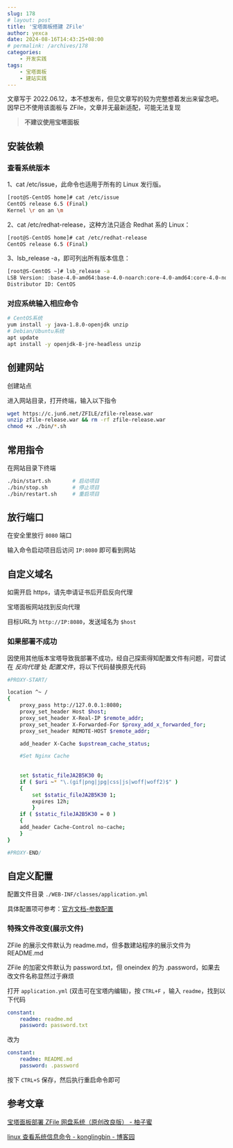 ```yaml
---
slug: 178
# layout: post
title: '宝塔面板搭建 ZFile'
author: yexca
date: 2024-08-16T14:43:25+08:00
# permalink: /archives/178
categories:
    - 开发实践
tags:
    - 宝塔面板
    - 建站实践
---  
```


文章写于 2022.06.12，本不想发布，但见文章写的较为完整想着发出来留念吧。因早已不使用该面板与 ZFile，文章并无最新适配，可能无法复现

> **不建议使用宝塔面板**

## 安装依赖

### 查看系统版本

1、cat /etc/issue，此命令也适用于所有的 Linux 发行版。

```bash
[root@S-CentOS home]# cat /etc/issue
CentOS release 6.5 (Final)
Kernel \r on an \m
```

2、cat /etc/redhat-release，这种方法只适合 Redhat 系的 Linux：

```bash
[root@S-CentOS home]# cat /etc/redhat-release
CentOS release 6.5 (Final)
```

 3、lsb_release -a，即可列出所有版本信息：

```bash
[root@S-CentOS ~]# lsb_release -a
LSB Version: :base-4.0-amd64:base-4.0-noarch:core-4.0-amd64:core-4.0-noarch:graphics-4.0-amd64:graphics-4.0-noarch:printing-4.0-amd64:printing-4.0-noarch
Distributor ID: CentOS
```

### 对应系统输入相应命令

```bash
# CentOS系统
yum install -y java-1.8.0-openjdk unzip 
# Debian/Ubuntu系统
apt update
apt install -y openjdk-8-jre-headless unzip
```

## 创建网站

创建站点

进入网站目录，打开终端，输入以下指令

```bash
wget https://c.jun6.net/ZFILE/zfile-release.war
unzip zfile-release.war && rm -rf zfile-release.war
chmod +x ./bin/*.sh
```

## 常用指令

在网站目录下终端

```bash
./bin/start.sh       # 启动项目
./bin/stop.sh        # 停止项目
./bin/restart.sh     # 重启项目
```

## 放行端口

在安全里放行 `8080` 端口

输入命令启动项目后访问 `IP:8080` 即可看到网站

## 自定义域名

如需开启 https，请先申请证书后开启反向代理

宝塔面板网站找到反向代理

目标URL为 `http://IP:8080`，发送域名为 `$host`

### 如果部署不成功

因使用其他版本宝塔导致我部署不成功，经自己探索得知配置文件有问题，可尝试在 *反向代理* 处 *配置文件*，将以下代码替换原先代码

```bash
#PROXY-START/

location ^~ /
{
    proxy_pass http://127.0.0.1:8080;
    proxy_set_header Host $host;
    proxy_set_header X-Real-IP $remote_addr;
    proxy_set_header X-Forwarded-For $proxy_add_x_forwarded_for;
    proxy_set_header REMOTE-HOST $remote_addr;

    add_header X-Cache $upstream_cache_status;

    #Set Nginx Cache
    
    
    set $static_fileJA2B5K30 0;
    if ( $uri ~* "\.(gif|png|jpg|css|js|woff|woff2)$" )
    {
    	set $static_fileJA2B5K30 1;
    	expires 12h;
        }
    if ( $static_fileJA2B5K30 = 0 )
    {
    add_header Cache-Control no-cache;
    }
}

#PROXY-END/
```

## 自定义配置

配置文件目录 `./WEB-INF/classes/application.yml`

具体配置项可参考：[官方文档-参数配置](https://docs.zfile.vip/#/config)

### 特殊文件改变(展示文件)

ZFile 的展示文件默认为 readme.md，但多数建站程序的展示文件为 README.md

ZFile 的加密文件默认为 password.txt，但 oneindex 的为 .password，如果去改文件名称显然过于麻烦

打开 `application.yml` (双击可在宝塔内编辑)，按 `CTRL+F` ，输入 `readme`，找到以下代码

```yaml
constant:
    readme: readme.md
    password: password.txt
```

改为

```yaml
constant:
    readme: README.md
    password: .password
```

按下 `CTRL+S` 保存，然后执行重启命令即可

## 参考文章

[宝塔面板部署 ZFile 网盘系统（原创改良版） - 柚子蜜](http://youthme.org/29.html)

[linux 查看系统信息命令 - konglingbin - 博客园](https://www.cnblogs.com/klb561/p/9157569.html)